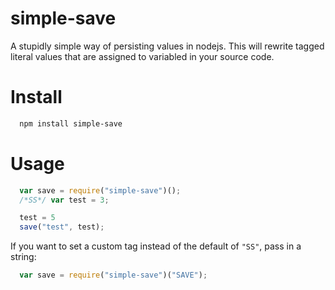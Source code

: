 # simple-save
A stupidly simple way of persisting values in nodejs.
This will rewrite tagged literal values that are assigned to variabled in your source code.

# Install
```bash
  npm install simple-save
```

# Usage
```js
  var save = require("simple-save")();
  /*SS*/ var test = 3;

  test = 5
  save("test", test);
```

If you want to set a custom tag instead of the default of `"SS"`, pass in a
string:
```js
  var save = require("simple-save")("SAVE");
```
